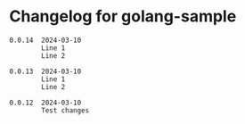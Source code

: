 # Changelog for golang-sample

```
0.0.14  2024-03-10
        Line 1
        Line 2

0.0.13  2024-03-10
        Line 1
        Line 2

0.0.12  2024-03-10
        Test changes
```
